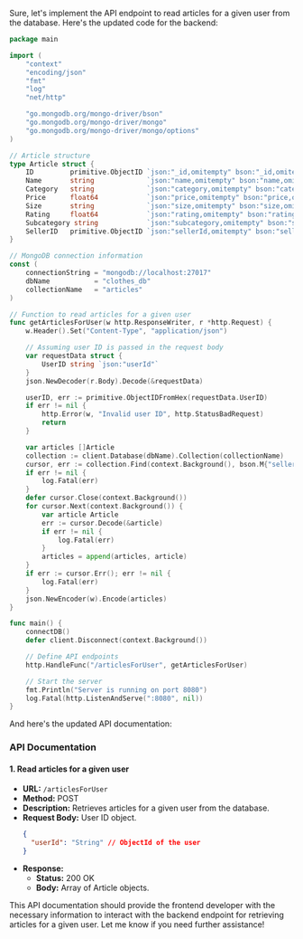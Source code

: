 Sure, let's implement the API endpoint to read articles for a given user from the database. Here's the updated code for the backend:

```go
package main

import (
    "context"
    "encoding/json"
    "fmt"
    "log"
    "net/http"

    "go.mongodb.org/mongo-driver/bson"
    "go.mongodb.org/mongo-driver/mongo"
    "go.mongodb.org/mongo-driver/mongo/options"
)

// Article structure
type Article struct {
    ID         primitive.ObjectID `json:"_id,omitempty" bson:"_id,omitempty"`
    Name       string             `json:"name,omitempty" bson:"name,omitempty"`
    Category   string             `json:"category,omitempty" bson:"category,omitempty"`
    Price      float64            `json:"price,omitempty" bson:"price,omitempty"`
    Size       string             `json:"size,omitempty" bson:"size,omitempty"`
    Rating     float64            `json:"rating,omitempty" bson:"rating,omitempty"`
    Subcategory string            `json:"subcategory,omitempty" bson:"subcategory,omitempty"`
    SellerID   primitive.ObjectID `json:"sellerId,omitempty" bson:"sellerId,omitempty"`
}

// MongoDB connection information
const (
    connectionString = "mongodb://localhost:27017"
    dbName           = "clothes_db"
    collectionName   = "articles"
)

// Function to read articles for a given user
func getArticlesForUser(w http.ResponseWriter, r *http.Request) {
    w.Header().Set("Content-Type", "application/json")

    // Assuming user ID is passed in the request body
    var requestData struct {
        UserID string `json:"userId"`
    }
    json.NewDecoder(r.Body).Decode(&requestData)

    userID, err := primitive.ObjectIDFromHex(requestData.UserID)
    if err != nil {
        http.Error(w, "Invalid user ID", http.StatusBadRequest)
        return
    }

    var articles []Article
    collection := client.Database(dbName).Collection(collectionName)
    cursor, err := collection.Find(context.Background(), bson.M{"sellerId": userID})
    if err != nil {
        log.Fatal(err)
    }
    defer cursor.Close(context.Background())
    for cursor.Next(context.Background()) {
        var article Article
        err := cursor.Decode(&article)
        if err != nil {
            log.Fatal(err)
        }
        articles = append(articles, article)
    }
    if err := cursor.Err(); err != nil {
        log.Fatal(err)
    }
    json.NewEncoder(w).Encode(articles)
}

func main() {
    connectDB()
    defer client.Disconnect(context.Background())

    // Define API endpoints
    http.HandleFunc("/articlesForUser", getArticlesForUser)

    // Start the server
    fmt.Println("Server is running on port 8080")
    log.Fatal(http.ListenAndServe(":8080", nil))
}
```

And here's the updated API documentation:

### API Documentation

#### 1. Read articles for a given user

- **URL:** `/articlesForUser`
- **Method:** POST
- **Description:** Retrieves articles for a given user from the database.
- **Request Body:** User ID object.
  ```json
  {
    "userId": "String" // ObjectId of the user
  }
  ```
- **Response:**
  - **Status:** 200 OK
  - **Body:** Array of Article objects.

This API documentation should provide the frontend developer with the necessary information to interact with the backend endpoint for retrieving articles for a given user. Let me know if you need further assistance!
